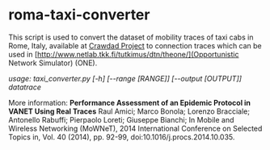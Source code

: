 # roma-taxi-converter
This script is used to convert the dataset of mobility traces of taxi cabs in Rome, Italy, available at [Crawdad Project](http://crawdad.org/roma/taxi/) to connection traces which can be used in [http://www.netlab.tkk.fi/tutkimus/dtn/theone/](Opportunistic Network Simulator) (ONE).

*usage: taxi_converter.py [-h] [--range [RANGE]] [--output [OUTPUT]] datatrace*


More information: **Performance Assessment of an Epidemic Protocol in VANET Using Real Traces**
Raul Amici; Marco Bonola; Lorenzo Bracciale; Antonello Rabuffi; Pierpaolo Loreti; Giuseppe Bianchi; 
In Mobile and Wireless Networking (MoWNeT), 2014 International Conference on Selected Topics in, Vol. 40 (2014), pp. 92-99, doi:10.1016/j.procs.2014.10.035.
